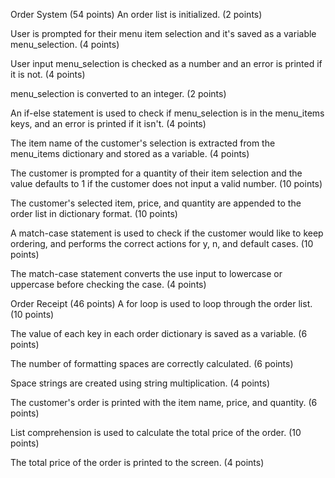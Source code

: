 Order System (54 points)
An order list is initialized. (2 points)

User is prompted for their menu item selection and it's saved as a variable menu_selection. (4 points)

User input menu_selection is checked as a number and an error is printed if it is not. (4 points)

menu_selection is converted to an integer. (2 points)

An if-else statement is used to check if menu_selection is in the menu_items keys, and an error is printed if it isn't. (4 points)

The item name of the customer's selection is extracted from the menu_items dictionary and stored as a variable. (4 points)

The customer is prompted for a quantity of their item selection and the value defaults to 1 if the customer does not input a valid number. (10 points)

The customer's selected item, price, and quantity are appended to the order list in dictionary format. (10 points)

A match-case statement is used to check if the customer would like to keep ordering, and performs the correct actions for y, n, and default cases. (10 points)

The match-case statement converts the use input to lowercase or uppercase before checking the case. (4 points)

Order Receipt (46 points)
A for loop is used to loop through the order list. (10 points)

The value of each key in each order dictionary is saved as a variable. (6 points)

The number of formatting spaces are correctly calculated. (6 points)

Space strings are created using string multiplication. (4 points)

The customer's order is printed with the item name, price, and quantity. (6 points)

List comprehension is used to calculate the total price of the order. (10 points)

The total price of the order is printed to the screen. (4 points)
